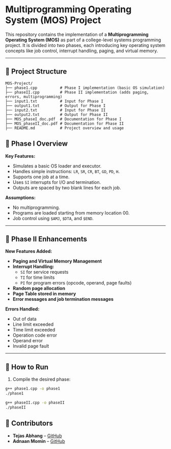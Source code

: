 # Multiprogramming Operating System (MOS) Project

This repository contains the implementation of a **Multiprogramming Operating System (MOS)** as part of a college-level systems programming project. It is divided into two phases, each introducing key operating system concepts like job control, interrupt handling, paging, and virtual memory.

---

## 📂 Project Structure

```text
MOS-Project/
├── phase1.cpp          # Phase I implementation (basic OS simulation)
├── phaseII.cpp         # Phase II implementation (adds paging, errors, multiprogramming)
├── input1.txt          # Input for Phase I
├── output1.txt         # Output for Phase I
├── input2.txt          # Input for Phase II
├── output2.txt         # Output for Phase II
├── MOS_phaseI_doc.pdf  # Documentation for Phase I
├── MOS_phaseII_doc.pdf # Documentation for Phase II
├── README.md           # Project overview and usage
```

## 🚀 Phase I Overview

**Key Features:**
- Simulates a basic OS loader and executor.
- Handles simple instructions: `LR`, `SR`, `CR`, `BT`, `GD`, `PD`, `H`.
- Supports one job at a time.
- Uses `SI` interrupts for I/O and termination.
- Outputs are spaced by two blank lines for each job.

**Assumptions:**
- No multiprogramming.
- Programs are loaded starting from memory location 00.
- Job control using `$AMJ`, `$DTA`, and `$END`.

---

## 🔄 Phase II Enhancements

**New Features Added:**
- **Paging and Virtual Memory Management**
- **Interrupt Handling:**
  - `SI` for service requests
  - `TI` for time limits
  - `PI` for program errors (opcode, operand, page faults)
- **Random page allocation**
- **Page Table stored in memory**
- **Error messages and job termination messages**

**Errors Handled:**
- Out of data
- Line limit exceeded
- Time limit exceeded
- Operation code error
- Operand error
- Invalid page fault

---

## 🧪 How to Run

1. Compile the desired phase:
```bash
g++ phase1.cpp -o phase1
./phase1

g++ phaseII.cpp -o phaseII
./phaseII

```
## 👥 Contributors

- **Tejas Abhang** – [GitHub](https://github.com/TejasAbhang77)
- **Adnaan Momin** – [GitHub](https://github.com/Adnaan29)
